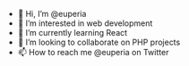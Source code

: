 - 👋 Hi, I’m @euperia
- 👀 I’m interested in web development
- 🌱 I’m currently learning React
- 💞️ I’m looking to collaborate on PHP projects
- 📫 How to reach me @euperia on Twitter

<!---
euperia/euperia is a ✨ special ✨ repository because its `README.md` (this file) appears on your GitHub profile.
You can click the Preview link to take a look at your changes.
--->
